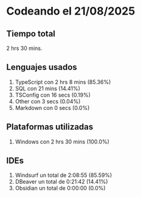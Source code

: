 # Codeando el 21/08/2025

## Tiempo total
2 hrs 30 mins.

## Lenguajes usados
1. TypeScript con 2 hrs 8 mins (85.36%)
1. SQL con 21 mins (14.41%)
1. TSConfig con 16 secs (0.19%)
1. Other con 3 secs (0.04%)
1. Markdown con 0 secs (0.0%)

## Plataformas utilizadas
1. Windows con 2 hrs 30 mins (100.0%)

## IDEs
1. Windsurf un total de 2:08:55 (85.59%)
1. DBeaver un total de 0:21:42 (14.41%)
1. Obsidian un total de 0:00:00 (0.0%)
